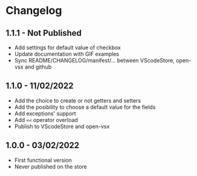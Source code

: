 # Changelog

## 1.1.1 - Not Published

- Add settings for default value of checkbox
- Update documentation with GIF examples
- Sync README/CHANGELOG/manifest/... between VScodeStore, open-vsx and github

## 1.1.0 - 11/02/2022

- Add the choice to create or not getters and setters
- Add the posibility to choose a default value for the fields
- Add exceptions' support
- Add `<<` operator overload
- Publish to VScodeStore and open-vsx

## 1.0.0 - 03/02/2022

- First functional version
- Never published on the store
